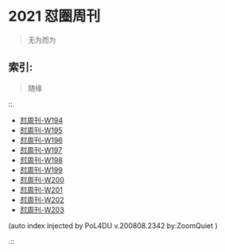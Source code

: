 # 2021 怼圈周刊
> 无为而为

## 索引:
> 随缘

::.

- [ 怼周刊-W194](194w.md)
- [ 怼周刊-W195](195w.md)
- [ 怼周刊-W196](196w.md)
- [ 怼周刊-W197](197w.md)
- [ 怼周刊-W198](198w.md)
- [ 怼周刊-W199](199w.md)
- [ 怼周刊-W200](200w.md)
- [ 怼周刊-W201](201w.md)
- [ 怼周刊-W202](202w.md)
- [ 怼周刊-W203](203w.md)

(auto index injected by 
PoL4DU v.200808.2342 by:ZoomQuiet
)

.::


